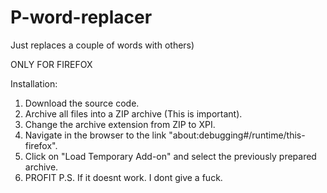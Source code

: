 # P-word-replacer
Just replaces a couple of words with others)

ONLY FOR FIREFOX

Installation:
1. Download the source code.
2. Archive all files into a ZIP archive (This is important).
3. Change the archive extension from ZIP to XPI.
4. Navigate in the browser to the link "about:debugging#/runtime/this-firefox".
5. Click on "Load Temporary Add-on" and select the previously prepared archive.
6. PROFIT
P.S. If it doesnt work. I dont give a fuck.
